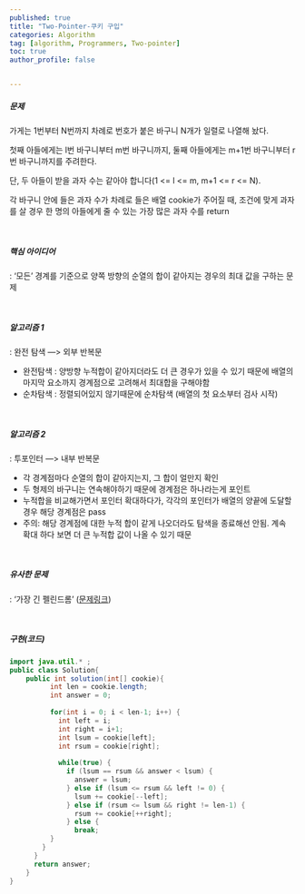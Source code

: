 ```yaml
---
published: true
title: "Two-Pointer-쿠키 구입" 
categories: Algorithm 
tag: [algorithm, Programmers, Two-pointer] 
toc: true
author_profile: false 


---
```




##### 문제

가게는 1번부터 N번까지 차례로 번호가 붙은 바구니 N개가 일렬로 나열해 놨다.

첫째 아들에게는 l번 바구니부터 m번 바구니까지, 둘째 아들에게는 m+1번 바구니부터 r번 바구니까지를 주려한다.

 단, 두 아들이 받을 과자 수는 같아야 합니다(1 <= l <= m, m+1 <= r <= N).

각 바구니 안에 들은 과자 수가 차례로 들은 배열 cookie가 주어질 때, 조건에 맞게 과자를 살 경우 한 명의 아들에게 줄 수 있는 가장 많은 과자 수를 return

<br>



##### 핵심 아이디어 

: ‘모든’ 경계를 기준으로 양쪽 방향의 순열의 합이 같아지는 경우의 최대 값을 구하는 문제

<br>



##### 알고리즘 1

: 완전 탐색 —> 외부 반복문

- 완전탐색 : 양방향 누적합이 같아지더라도 더 큰 경우가 있을 수 있기 때문에 배열의 마지막 요소까지 경계점으로 고려해서 최대합을 구해야함
- 순차탐색 : 정렬되어있지 않기때문에 순차탐색 (배열의 첫 요소부터 검사 시작)

<br>



##### 알고리즘 2

: 투포인터 —> 내부 반복문

- 각 경계점마다 순열의 합이 같아지는지, 그 합이 얼만지 확인
- 두 형제의 바구니는 연속해야하기 때문에 경계점은 하나라는게 포인트
- 누적합을 비교해가면서 포인터 확대하다가, 각각의 포인터가 배열의 양끝에 도달할 경우 해당 경계점은 pass
- 주의: 해당 경계점에 대한 누적 합이 같게 나오더라도 탐색을 종료해선 안됨. 계속 확대 하다 보면 더 큰 누적합 값이 나올 수 있기 때문

<br>



##### 유사한 문제

 : ‘가장 긴 펠린드롬’  ([문제링크](https://school.programmers.co.kr/learn/courses/30/lessons/12904)) 

<br>



##### 구현(코드)

```java
import java.util.* ;    
public class Solution{
    public int solution(int[] cookie){
		  int len = cookie.length;
		  int answer = 0;
  
		  for(int i = 0; i < len-1; i++) {
		    int left = i;
		    int right = i+1;
		    int lsum = cookie[left];
		    int rsum = cookie[right];
    
		    while(true) {
		      if (lsum == rsum && answer < lsum) {
		        answer = lsum;
		      } else if (lsum <= rsum && left != 0) {
		        lsum += cookie[--left];
		      } else if (rsum <= lsum && right != len-1) {
		        rsum += cookie[++right];
		      } else {
		        break;
	      }
	    }
	  }  
	  return answer;
	}
}
```



